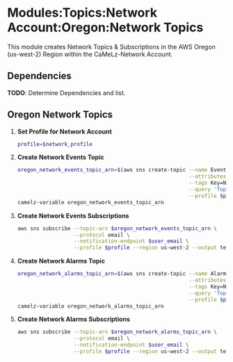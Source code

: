 # Modules:Topics:Network Account:Oregon:Network Topics

This module creates Network Topics & Subscriptions in the AWS Oregon (us-west-2) Region within the
CaMeLz-Network Account.

## Dependencies

**TODO**: Determine Dependencies and list.

## Oregon Network Topics

1. **Set Profile for Network Account**

    ```bash
    profile=$network_profile
    ```

1. **Create Network Events Topic**

    ```bash
    oregon_network_events_topic_arn=$(aws sns create-topic --name Events \
                                                           --attributes "DisplayName=CMLN Events" \
                                                           --tags Key=Name,Value=Network-Events-Topic Key=Company,Value=CaMeLz Key=Environment,Value=Network \
                                                           --query 'TopicArn' \
                                                           --profile $profile --region us-west-2 --output text)
    camelz-variable oregon_network_events_topic_arn
    ```

1. **Create Network Events Subscriptions**

    ```bash
    aws sns subscribe --topic-arn $oregon_network_events_topic_arn \
                      --protocol email \
                      --notification-endpoint $user_email \
                      --profile $profile --region us-west-2 --output text
    ```

1. **Create Network Alarms Topic**

    ```bash
    oregon_network_alarms_topic_arn=$(aws sns create-topic --name Alarms \
                                                           --attributes "DisplayName=CMLN Alarms" \
                                                           --tags Key=Name,Value=Network-Alarms-Topic Key=Company,Value=CaMeLz Key=Environment,Value=Network \
                                                           --query 'TopicArn' \
                                                           --profile $profile --region us-west-2 --output text)
    camelz-variable oregon_network_alarms_topic_arn
    ```

1. **Create Network Alarms Subscriptions**

    ```bash
    aws sns subscribe --topic-arn $oregon_network_alarms_topic_arn \
                      --protocol email \
                      --notification-endpoint $user_email \
                      --profile $profile --region us-west-2 --output text
    ```

